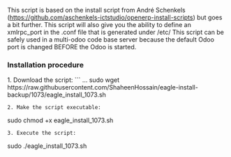 This script is based on the install script from André Schenkels (https://github.com/aschenkels-ictstudio/openerp-install-scripts)
but goes a bit further. This script will also give you the ability to define an xmlrpc_port in the .conf file that is generated under /etc/
This script can be safely used in a multi-odoo code base server because the default Odoo port is changed BEFORE the Odoo is started.

<h3>Installation procedure</h3>
1. Download the script:
```
...
sudo wget https://raw.githubusercontent.com/ShaheenHossain/eagle-install-backup/1073/eagle_install_1073.sh

```
2. Make the script executable:
```
sudo chmod +x eagle_install_1073.sh
```
3. Execute the script:
```
sudo ./eagle_install_1073.sh
```











